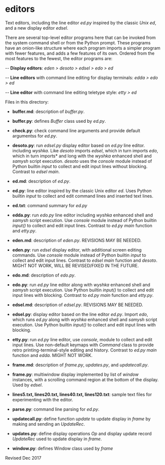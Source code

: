 
editors
=======

Text editors, including the line editor *ed.py* inspired by the
    classic *Unix ed*, and a new display editor *edsel*.

There are several top-level editor programs here that can be invoked
from the system command shell or from the Python prompt.  These
programs have an onion-like structure where each program imports a
simpler program with fewer features, and adds a few features of its
own.  Ordered from the most features to the fewest, the editor
programs are:

-- **Display editors**: *eden > desoto > edsel > edo > ed*
   
-- **Line editors** with command line editing for display terminals: *edda > edo > ed*

-- **Line editor** with command line editing teletype style: *etty > ed*

Files in this directory:

- **buffer.md**: description of *buffer.py*.

- **buffer.py**: defines *Buffer* class used by *ed.py*.

- **check.py**: check command line arguments and provide default
    argumentss for *ed.py*.

- **desoto.py**: run *edsel.py* display editor based on *ed.py* line
  editor.  including *wyshka*.  Like *desoto* imports *edsel*, which
  in turn imports *edo*, which in turn imports* and long with the
  *wyshka* enhanced shell and *samysh* script execution.  *desoto*
  uses the *console* module instead of Python builtin *input* to
  collect and edit input lines without blocking.  Contrast to *edsel*
  *main*.

- **ed.md**: description of *ed.py*.

- **ed.py**: line editor inspired by the classic Unix editor *ed*.
  Uses Python builtin *input* to collect and edit command lines and inserted
  text lines.

- **ed.txt**: command summary for *ed.py*

- **edda.py**: run  *edo.py* line editor including *wyshka* enhanced shell
  and *samysh* script execution.  Use *console* module instead of
  Python builtin *input()* to collect and edit input lines.  Contrast
  to *ed.py* *main* function and *etty.py*.

- **eden.md**: description of *eden.py*.  REVISIONS MAY BE NEEDED.

- **eden.py**: run *edsel* display editor, with additional screen editing 
  commands.  Use *console* module instead of Python builtin *input* 
  to collect and edit
  input lines.  Contrast to *edsel* *main* function and *desoto*.
  MIGHT NOT WORK, WILL BE REVISED/FIXED IN THE FUTURE.

- **edo.md**: description of *edo.py*.

- **edo.py**: run *ed.py* line editor along with *wyshka* enhanced
  shell and *samysh* script execution.  Use Python builtin *input()*
  to collect and edit input lines with blocking.  Contrast to *ed.py*
  *main* function and *etty.py*.

- **edsel.md**: description of *edsel.py*.  REVISIONS MAY BE NEEDED.

- **edsel.py**: display editor based on the line editor *ed.py*.
  Import *edo*, which runs *ed.py* along with *wyshka* enhanced
  shell and *samysh* script execution.  Use Python builtin *input()*
  to collect and edit input lines with blocking.

- **etty.py**: run *ed.py* line editor, use *console*,
  module to collect and edit input lines.  Use
  non-default keymaps with *Command* class to provide retro
  printing-terminal-style editing and history.  Contrast to *ed.py*
  *main* function and *edda*.  MIGHT NOT WORK.

- **frame.md**: description of *frame.py*, *updates.py*, and *updatecall.py*.

- **frame.py**: multiwindow display implemented by list of *window*
   instances, with a scrolling command region at the bottom of the
   display.  Used by *edsel*.

- **lines5.txt, lines20.txt, lines40.txt, lines120.txt**: sample text
    files for experimenting with the editor.

- **parse.py**: command line parsing for *ed.py*.

- **updatecall.py**: define function *update* to update display in
     *frame* by making and sending an *UpdateRec*.

- **updates.py**: define display operations *Op* and display update record 
  *UpdateRec* used to update display in *frame*.

- **window.py**: defines Window class used by *frame*

Revised Dec 2017
